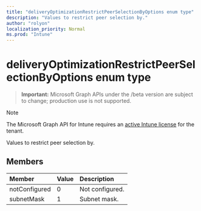 ```yaml
---
title: "deliveryOptimizationRestrictPeerSelectionByOptions enum type"
description: "Values to restrict peer selection by."
author: "rolyon"
localization_priority: Normal
ms.prod: "Intune"
---
```


# deliveryOptimizationRestrictPeerSelectionByOptions enum type

> **Important:** Microsoft Graph APIs under the /beta version are subject to change; production use is not supported.

> [!NOTE]
> The Microsoft Graph API for Intune requires an [active Intune license](https://go.microsoft.com/fwlink/?linkid=839381) for the tenant.

Values to restrict peer selection by.

## Members
|Member|Value|Description|
|:---|:---|:---|
|notConfigured|0|Not configured.|
|subnetMask|1|Subnet mask.|





